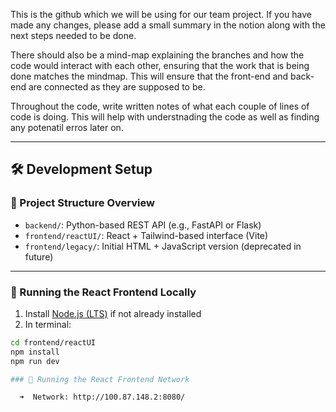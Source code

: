 This is the github which we will be using for our team project. If you have made any changes, please add a small summary in the notion along with the next steps needed to be done.

There should also be a mind-map explaining the branches and how the code would interact with each other, ensuring that the work that is being done matches the mindmap. This will ensure that the front-end and back-end are connected as they are supposed to be.

Throughout the code, write written notes of what each couple of lines of code is doing. This will help with understnading the code as well as finding any potenatil erros later on.

---

## 🛠️ Development Setup

### 📁 Project Structure Overview

- `backend/`: Python-based REST API (e.g., FastAPI or Flask)
- `frontend/reactUI/`: React + Tailwind-based interface (Vite)
- `frontend/legacy/`: Initial HTML + JavaScript version (deprecated in future)

---

### 🚀 Running the React Frontend Locally

1. Install [Node.js (LTS)](https://nodejs.org/) if not already installed
2. In terminal:

```bash
cd frontend/reactUI
npm install
npm run dev

### 🚀 Running the React Frontend Network

  ➜  Network: http://100.87.148.2:8080/

